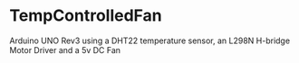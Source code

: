 # TempControlledFan
Arduino UNO Rev3 using a DHT22 temperature sensor, an L298N H-bridge Motor Driver and a 5v DC Fan
